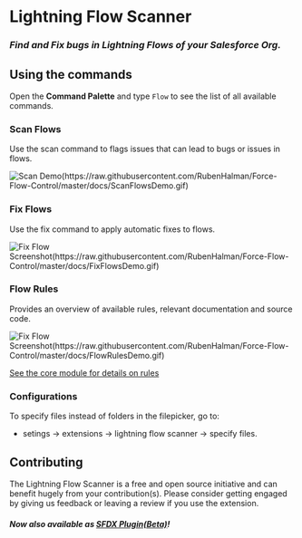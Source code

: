 # Lightning Flow Scanner
### _Find and Fix bugs in Lightning Flows of your Salesforce Org._

## Using the commands

Open the **Command Palette** and type `Flow` to see the list of all available commands.

### Scan Flows

Use the scan command to flags issues that can lead to bugs or issues in flows.

![Scan Demo(https://raw.githubusercontent.com/RubenHalman/Force-Flow-Control/master/docs/ScanFlowsDemo.gif)](https://raw.githubusercontent.com/Force-Config-Control/lightning-flow-scanner-vsce/master/docs/ScanFlowsDemo.gif)

### Fix Flows

Use the fix command to apply automatic fixes to flows.  

![Fix Flow Screenshot(https://raw.githubusercontent.com/RubenHalman/Force-Flow-Control/master/docs/FixFlowsDemo.gif)](https://raw.githubusercontent.com/Force-Config-Control/lightning-flow-scanner-vsce/master/docs/FixFlowsDemo.gif)

### Flow Rules

Provides an overview of available rules, relevant documentation and source code. 

![Fix Flow Screenshot(https://raw.githubusercontent.com/RubenHalman/Force-Flow-Control/master/docs/FlowRulesDemo.gif)](https://raw.githubusercontent.com/Force-Config-Control/lightning-flow-scanner-vsce/master/FlowRulesDemo.gif)

[See the core module for details on rules](https://github.com/Force-Config-Control/lightning-flow-scanner-core)

### Configurations

To specify files instead of folders in the filepicker, go to:
   - setings -> extensions -> lightning flow scanner -> specify files.

## Contributing

The Lightning Flow Scanner is a free and open source initiative and can benefit hugely from your contribution(s). 
Please consider getting engaged by giving us feedback or leaving a review if you use the extension.

#### _Now also available as [SFDX Plugin(Beta)](https://github.com/Force-Config-Control/lightning-flow-scanner-sfdx)!_
